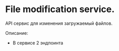 # File modification service.

API сервис для изменения загружаемый файлов.

Описание:
- В сервисе 2 эндпоинта
